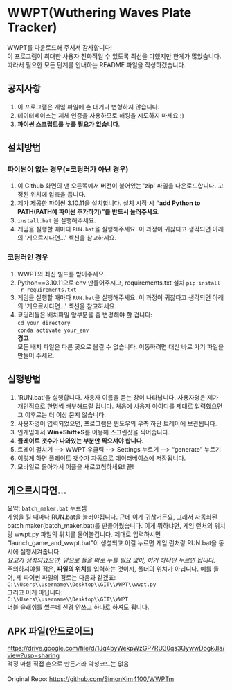 # WWPT(Wuthering Waves Plate Tracker)
WWPT를 다운로드해 주셔서 감사합니다! <br>
이 프로그램이 최대한 사용자 친화적일 수 있도록 최선을 다했지만 한계가 많았습니다. 따라서 필요한 모든 단계를 안내하는 README 파일을 작성하겠습니다.

## 공지사항
1. 이 프로그램은 게임 파일에 손 대거나 변형하지 않습니다.
2. 데이터베이스는 제체 인증을 사용하므로 해킹을 시도하지 마세요 :)
3. **파이썬 스크립트를 누를 필요가 없습니다**.

## 설치방법
### 파이썬이 없는 경우(=코딩러가 아닌 경우)
1. 이 Github 화면의 맨 오른쪽에서 버전이 붙어있는 'zip' 파일을 다운로드합니다. 고정된 위치에 압축을 풉니다.
2. 제가 제공한 파이썬 3.10.11을 설치합니다. 설치 시작 시 **“add Python to PATH(PATH에 파이썬 추가하기)”를 반드시 눌러주세요**.
3. `install.bat` 을 실행해주세요.
4. 게임을 실행할 때마다 `RUN.bat`을 실행해주세요. 이 과정이 귀찮다고 생각되면 아래의 '게으르시다면...' 섹션을 참고하세요.
### 코딩러인 경우
1. WWPT의 최신 빌드를 받아주세요.
2. Python==3.10.11으로 env 만들어주시고, requirements.txt 설치
```pip install -r requirements.txt```
3. 게임을 실행할 때마다 `RUN.bat`을 실행해주세요. 이 과정이 귀찮다고 생각되면 아래의 '게으르시다면...' 섹션을 참고하세요.
4. 코딩러들은 배치파일 앞부분을 좀 변경해야 할 겁니다:<br>
`cd your_directory`<br>
`conda activate your_env`<br>
**경고**<br>
모든 배치 파일은 다른 곳으로 옮길 수 없습니다. 이동하려면 대신 바로 가기 파일을 만들어 주세요.

## 실행방법
1. 'RUN.bat'을 실행합니다. 사용자 이름을 묻는 창이 나타납니다. 사용자명은 제가 개인적으로 한명씩 배부해드릴 겁니다. 처음에 사용자 아이디를 제대로 입력했으면 그 이후로는 더 이상 묻지 않습니다.
2. 사용자명이 입력되었으면, 프로그램은 윈도우의 우측 하단 트레이에 보관됩니다.
3. 인게임에서 **Win+Shift+S**를 이용해 스크린샷을 찍어줍니다.
4. **플레이트 갯수가 나와있는 부분만 찍으셔야 합니다.**
5. 트레이 펼치기 --> WWPT 우클릭 --> Settings 누르기 --> “generate” 누르기
6. 이렇게 하면 플레이트 갯수가 자동으로 데이터베이스에 저장됩니다.
7. 모바일로 돌아가서 어플을 새로고침하세요! 끝!

## 게으르시다면...
요약: `batch_maker.bat` 누르셈<br>
게임을 킬 때마다 RUN.bat을 눌러야됩니다. 근데 이게 귀찮거든요, 그래서 자동화된 batch maker(batch_maker.bat)를 만들어뒀습니다. 이게 뭐하냐면, 게임 런처의 위치랑 wwpt.py 파일의 위치를 물어볼겁니다. 제대로 입력하시면 "launch_game_and_wwpt.bat"이 생성되고 이걸 누르면 게임 런처랑 RUN.bat을 동시에 실행시켜줍니다.<br>
*요고가 생성되었으면, 앞으로 둘을 따로 누를 필요 없이, 이거 하나만 누르면 됩니다.*<br>
주의하셔야될 점은, **파일의 위치**를 입력하는 것이지, 폴더의 위치가 아닙니다. 예를 들어, 제 파이썬 파일의 경로는 다음과 같겠죠:<br>
`C:\\Users\\username\\Desktop\\GIT\\WWPT\\wwpt.py`<br>
그리고 이게 아닙니다:<br>
`C:\\Users\\username\\Desktop\\GIT\\WWPT`<br>
더블 슬래쉬를 썼는데 신경 안쓰고 하나로 하셔도 됩니다.

## APK 파일(안드로이드)
https://drive.google.com/file/d/1Jq4byWekpWzGP7RU30qs3QywwDogkJIa/view?usp=sharing <br>
걱정 마셈 직접 손으로 만든거라 악성코드는 없음<br>
<br>
Original Repo: https://github.com/SimonKim4100/WWPTm
